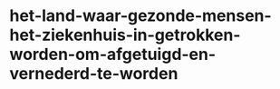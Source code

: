 # het-land-waar-gezonde-mensen-het-ziekenhuis-in-getrokken-worden-om-afgetuigd-en-vernederd-te-worden